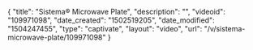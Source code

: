 {
    "title": "Sistema&reg; Microwave Plate",
    "description": "",
    "videoid": "109971098",
    "date_created": "1502519205",
    "date_modified": "1504247455",
    "type": "captivate",
    "layout": "video",
    "url": "\/v\/sistema-microwave-plate\/109971098"
}